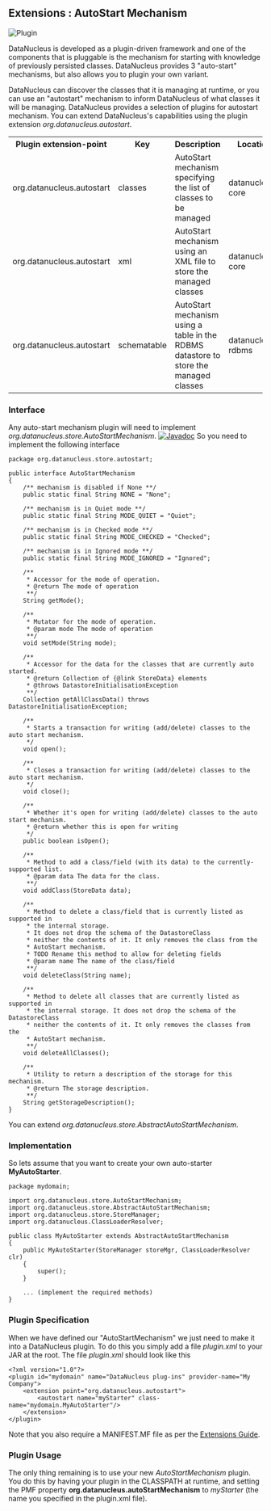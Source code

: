 <head><title>Extensions : AutoStart Mechanism</title></head>

## Extensions : AutoStart Mechanism
![Plugin](../../images/nucleus_plugin.gif)

DataNucleus is developed as a plugin-driven framework and one of the components that is pluggable 
is the mechanism for starting with knowledge of previously persisted classes. 
DataNucleus provides 3 "auto-start" mechanisms, but also allows you to plugin your own variant.

DataNucleus can discover the classes that it is managing at runtime, or you can use an "autostart" mechanism
to inform DataNucleus of what classes it will be managing. DataNucleus provides a selection of plugins for autostart mechanism.
You can extend DataNucleus's capabilities using the plugin extension _org.datanucleus.autostart_.

<table>
    <tr>
        <th>Plugin extension-point</th>
        <th>Key</th>
        <th>Description</th>
        <th width="80">Location</th>
    </tr>
    <tr>
        <td>org.datanucleus.autostart</td>
        <td>classes</td>
        <td>AutoStart mechanism specifying the list of classes to be managed</td>
        <td>datanucleus-core</td>
    </tr>
    <tr>
        <td>org.datanucleus.autostart</td>
        <td>xml</td>
        <td>AutoStart mechanism using an XML file to store the managed classes</td>
        <td>datanucleus-core</td>
    </tr>
    <tr>
        <td>org.datanucleus.autostart</td>
        <td>schematable</td>
        <td>AutoStart mechanism using a table in the RDBMS datastore to store the managed classes</td>
        <td>datanucleus-rdbms</td>
    </tr>
</table>

### Interface

Any auto-start mechanism plugin will need to implement <i>org.datanucleus.store.AutoStartMechanism</i>.
[![Javadoc](../images/javadoc.gif)](http://www.datanucleus.org/javadocs/core/latest/org/datanucleus/store/autostart/AutoStartMechanism.html)
So you need to implement the following interface

	package org.datanucleus.store.autostart;
	
	public interface AutoStartMechanism
	{
	    /** mechanism is disabled if None **/ 
	    public static final String NONE = "None";
	
	    /** mechanism is in Quiet mode **/
	    public static final String MODE_QUIET = "Quiet";
	
	    /** mechanism is in Checked mode **/
	    public static final String MODE_CHECKED = "Checked";
	
	    /** mechanism is in Ignored mode **/
	    public static final String MODE_IGNORED = "Ignored";
	
	    /**
	     * Accessor for the mode of operation.
	     * @return The mode of operation
	     **/
	    String getMode();
	
	    /**
	     * Mutator for the mode of operation.
	     * @param mode The mode of operation
	     **/
	    void setMode(String mode);
	
	    /**
	     * Accessor for the data for the classes that are currently auto started.
	     * @return Collection of {@link StoreData} elements
	     * @throws DatastoreInitialisationException
	     **/
	    Collection getAllClassData() throws DatastoreInitialisationException;
	
	    /**
	     * Starts a transaction for writing (add/delete) classes to the auto start mechanism.
	     */
	    void open();
	
	    /**
	     * Closes a transaction for writing (add/delete) classes to the auto start mechanism.
	     */
	    void close();
	
	    /**
	     * Whether it's open for writing (add/delete) classes to the auto start mechanism.
	     * @return whether this is open for writing 
	     */
	    public boolean isOpen();
	
	    /**
 	     * Method to add a class/field (with its data) to the currently-supported list.
	     * @param data The data for the class.
	     **/
	    void addClass(StoreData data);
	
	    /**
	     * Method to delete a class/field that is currently listed as supported in
	     * the internal storage.
	     * It does not drop the schema of the DatastoreClass 
	     * neither the contents of it. It only removes the class from the 
	     * AutoStart mechanism.
	     * TODO Rename this method to allow for deleting fields
	     * @param name The name of the class/field
	     **/
	    void deleteClass(String name);
	
	    /**
	     * Method to delete all classes that are currently listed as supported in
	     * the internal storage. It does not drop the schema of the DatastoreClass 
	     * neither the contents of it. It only removes the classes from the 
	     * AutoStart mechanism.
	     **/
	    void deleteAllClasses();
	
	    /**
	     * Utility to return a description of the storage for this mechanism.
	     * @return The storage description.
	     **/
	    String getStorageDescription();
	}

You can extend _org.datanucleus.store.AbstractAutoStartMechanism_.


### Implementation

So lets assume that you want to create your own auto-starter __MyAutoStarter__.

	package mydomain;
	
	import org.datanucleus.store.AutoStartMechanism;
	import org.datanucleus.store.AbstractAutoStartMechanism;
	import org.datanucleus.store.StoreManager;
	import org.datanucleus.ClassLoaderResolver;
	
	public class MyAutoStarter extends AbstractAutoStartMechanism
	{
    	public MyAutoStarter(StoreManager storeMgr, ClassLoaderResolver clr)
	    {
    	    super();
	    }

	    ... (implement the required methods)
	}


### Plugin Specification

When we have defined our "AutoStartMechanism" we just need to make it into a DataNucleus plugin. 
To do this you simply add a file <i>plugin.xml</i> to your JAR at the root. The file _plugin.xml_ should look like this

	<?xml version="1.0"?>
	<plugin id="mydomain" name="DataNucleus plug-ins" provider-name="My Company">
	    <extension point="org.datanucleus.autostart">
	        <autostart name="myStarter" class-name="mydomain.MyAutoStarter"/>
	    </extension>
	</plugin>

Note that you also require a MANIFEST.MF file as per the [Extensions Guide](index.html).


### Plugin Usage

The only thing remaining is to use your new _AutoStartMechanism_ plugin. You do this by having your plugin in the CLASSPATH at runtime, 
and setting the PMF property __org.datanucleus.autoStartMechanism__ to _myStarter_ (the name you specified in the plugin.xml file).
